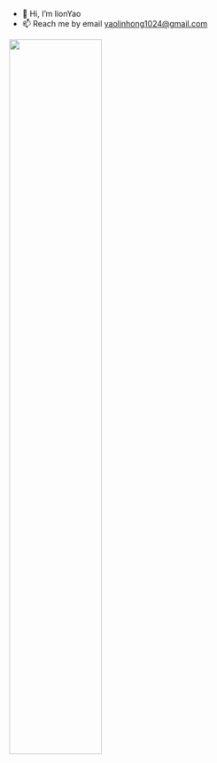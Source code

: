 - 👋 Hi, I’m lionYao
- 📫 Reach me by email yaolinhong1024@gmail.com


<img align="" width="57.5%" src="https://github-readme-stats-sigma-five.vercel.app/api?username=yaolinhong&hide_title=false&hide_border=true&show_icons=true&include_all_commits=true&line_height=21&theme=vue-dark&border_radius=0" /><img/>
